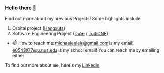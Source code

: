 ### Hello there 👋

Find out more about my previous Projects! Some highlights include

1. Orbital project ([Hangouts](https://github.com/eezj35/OrbitalApp))
2. Software Engineering Project ([Duke](https://github.com/michael-lee-sk/ip) / [TuitiONE](https://github.com/michael-lee-sk/tp))

- 📫 How to reach me: michaeleelele@gmail.com is my email! e0543977@u.nus.edu is my school email! You can reach me by emailing either

To find out more about me, here's my [Linkedin](https://www.linkedin.com/in/michael-lee-sheng-kiat/)

